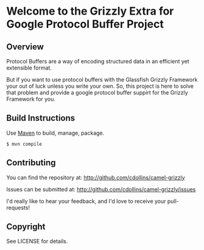 # Welcome to the Grizzly Extra for Google Protocol Buffer Project 

## Overview

Protocol Buffers are a way of encoding structured data in an efficient yet extensible format.

But if you want to use protocol buffers with the Glassfish Grizzly Framework your out of luck
unless you write your own. So, this project is here to solve that problem and provide a google
protocol buffer suppirt for the Grizzly Framework for you.

## Build Instructions
Use [Maven](http://maven.apache.org/) to build, manage, package.

    $ mvn compile

## Contributing
You can find the repository at: http://github.com/cdollins/camel-grizzly

Issues can be submitted at: http://github.com/cdollins/camel-grizzly/issues

I'd really like to hear your feedback, and I'd love to receive your pull-requests!


## Copyright
See LICENSE for details.

